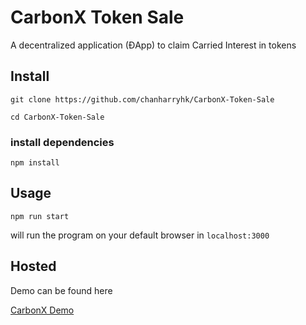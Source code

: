 # CarbonX Token Sale
A decentralized application (ĐApp) to claim Carried Interest in tokens
## Install
`git clone https://github.com/chanharryhk/CarbonX-Token-Sale`

`cd CarbonX-Token-Sale`

### install dependencies
`npm install`
## Usage
`npm run start`

will run the program on your default browser in `localhost:3000`
## Hosted
Demo can be found here

[CarbonX Demo](http://carbonx-tokens.surge.sh/)

